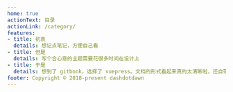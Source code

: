 ```yaml
---
home: true
actionText: 目录
actionLink: /category/
features:
- title: 初衷
  details: 想记点笔记，方便自己看
- title: 但是
  details: 写个合心意的主题需要花很多时间在设计上
- title: 于是
  details: 想到了 gitbook，选择了 vuepress。文档的形式看起来真的太清晰啦，还自带检索真是优秀
footer: Copyright © 2018-present dashdotdawn
---
```

